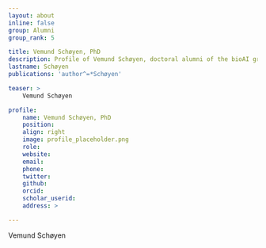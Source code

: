 ```yaml
---
layout: about
inline: false
group: Alumni
group_rank: 5

title: Vemund Schøyen, PhD
description: Profile of Vemund Schøyen, doctoral alumni of the bioAI group.
lastname: Schøyen
publications: 'author^=*Schøyen'

teaser: >
    Vemund Schøyen

profile:
    name: Vemund Schøyen, PhD
    position: 
    align: right
    image: profile_placeholder.png
    role:
    website: 
    email:
    phone: 
    twitter: 
    github:
    orcid:
    scholar_userid:
    address: >

---
```


Vemund Schøyen
